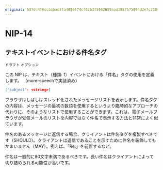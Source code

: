 ```yaml
---
original: 537dd4f6dcbabad8fa4080f74cf52b3f5062659aad1887575094d2e7c21042ed
---
```


NIP-14
======

テキストイベントにおける件名タグ
--------------------------

`ドラフト` `オプション`

この NIP は、テキスト（種類: 1）イベントにおける「件名」タグの使用を定義します。
（more-speechで実装済み）

```json
["subject": <string>]
```

ブラウザはしばしばスレッド化されたメッセージリストを表示します。件名タグの内容は、メッセージの最初の数語を使用するというより臨時的なアプローチの代わりに、そのようなリストで使用することができます。これは、電子メールブラウザが受信メールのリストを内容ではなく件名で表示する方法と非常によく似ています。

件名のあるメッセージに返信する場合、クライアントは件名タグを複製すべきです（SHOULD）。クライアントは返信であることを示すために件名を装飾してもかまいません（MAY）。例えば、「Re:」を前置するなど。

件名は一般的に80文字未満であるべきです。長い件名はクライアントによって切り詰められる可能性が高いです。